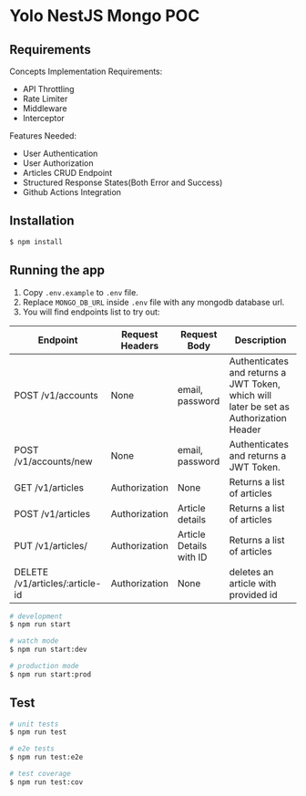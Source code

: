 # Yolo NestJS Mongo POC

## Requirements

Concepts Implementation Requirements:

- API Throttling
- Rate Limiter
- Middleware
- Interceptor

Features Needed:

- User Authentication
- User Authorization
- Articles CRUD Endpoint
- Structured Response States(Both Error and Success)
- Github Actions Integration

## Installation

```bash
$ npm install
```

## Running the app

1. Copy `.env.example` to `.env` file.
2. Replace `MONGO_DB_URL` inside `.env` file with any mongodb database url.
3. You will find endpoints list to try out:

| Endpoint                        | Request Headers | Request Body            | Description                                                                            |
| ------------------------------- | --------------- | ----------------------- | -------------------------------------------------------------------------------------- |
| POST /v1/accounts               | None            | email, password         | Authenticates and returns a JWT Token, which will later be set as Authorization Header |
| POST /v1/accounts/new           | None            | email, password         | Authenticates and returns a JWT Token.                                                 |
| GET /v1/articles                | Authorization   | None                    | Returns a list of articles                                                             |
| POST /v1/articles               | Authorization   | Article details         | Returns a list of articles                                                             |
| PUT /v1/articles/               | Authorization   | Article Details with ID | Returns a list of articles                                                             |
| DELETE /v1/articles/:article-id | Authorization   | None                    | deletes an article with provided id                                                    |

```bash
# development
$ npm run start

# watch mode
$ npm run start:dev

# production mode
$ npm run start:prod
```

## Test

```bash
# unit tests
$ npm run test

# e2e tests
$ npm run test:e2e

# test coverage
$ npm run test:cov
```
